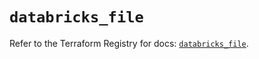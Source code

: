# `databricks_file`

Refer to the Terraform Registry for docs: [`databricks_file`](https://registry.terraform.io/providers/databricks/databricks/1.63.0/docs/resources/file).
